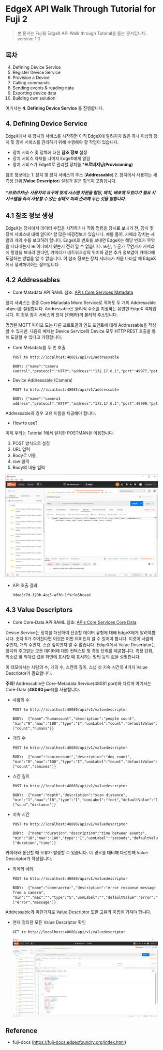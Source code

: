 EdgeX API Walk Through Tutorial for Fuji 2
==

> 본 문서는 Fuji용 EdgeX API Walk through Tutorial을 돕는 문서입니다.   
> version: 1.0

목차
--

4. Defining Device Service
5. Register Device Service
6. Provision a Device
7. Calling commands
8. Sending events & reading data
9. Exporting device data
10. Building own solution

여기서는 __4. Defining Device Service__ 를 진행합니다. 

## 4. Defining Device Service

EdgeX에서 새 장치의 서비스를 시작하면 아직 EdgeX에 알려지지 않은 하나 이상의 장치 및 장치 서비스를 관리하기 위해 수행해야 할 작업이 있습니다. 

- 장치 서비스 및 장치에 대한 __참조 정보__ 설정
- 장치 서비스 자체를 나머지 EdgeX에게 알림
- 장치 서비스가 EdgeX로 관리할 장치를 *__프로비저닝(Provisioning)__

참조 정보에는 1. 장치 및 장치 서비스의 주소 (__Addressable__) 2. 장치에서 사용하는 새 측정 단위(__Value Descriptor__) 설정과 같은 항목이 포함됩니다. 

##### *프로비저닝: 사용자의 요구에 맞게 시스템 자원을 할당, 배치, 배포해 두었다가 필요 시 시스템을 즉시 사용할 수 있는 상태로 미리 준비해 두는 것을 말합니다. 

4.1  참조 정보 생성 
--

EdgeX는 장치에서 데이터 수집을 시작하거나 작동 명령을 장치로 보내기 전, 장치 및 장치 서비스에 대해 알아야 할 많은 배경정보가 있습니다. 예를 들어, 카메라 장치는 사람과 개의 수를 보고하려 합니다. EdgeX로 번호를 보내면 EdgeX는 해당 번호가 무엇을 나타내는지 또 어디에서 왔는지 전혀 알 수 없습니다. 또한, 누군가 무언가가 카메라에 명령을 보내려 한다면, 카메라가 네트워크상의 위치와 같은 추가 정보없이 카메라에 도달하는 방법을 알 수 없습니다. 
이 참조 정보는 장치 서비스가 처음 나타날 때 EdgeX에서 정의해야하는 정보입니다. 

4.2 Addressables
--

* Core Matadata API RAML 참조: [APIs Core Services Matadata](https://github.com/edgexfoundry/edgex-go/blob/master/api/raml/core-metadata.raml)

장치 서비스는 종종 Core Matadata Micro Service로 적어도 두 개의 Addressable object를 설정합니다. Addressable은 물리적 주소를 지정하는 유연한 EdgeX 객체입니다. 이 경우 장치 서비스와 장치 (카메라)의 물리적 주소입니다. 

명명된 MQTT 파이프 도는 다른 프로토콜의 엔드 포인트에 대해 Addressable을 작성할 수 있지만, 다음의 예제는 Device Service와 Device 모두 HTTP REST 호출을 통해 도달할 수 있다고 가정합니다. 

- Core Metadata를 두 번 호출
    
    ```
    POST to http://localhost:48081/api/v1/addressable
    ```

    ```
    BODY: {"name":"camera control","protocol":"HTTP","address":"172.17.0.1","port":49977,"path":"/cameracontrol","publisher":"none","user":"none","password":"none","topic":"none"}
    ```

- Device Addressable (Camera)

    ```
    POST to http://localhost:48081/api/v1/addressable
    ```
    ```
    BODY: {"name":"camera1 address","protocol":"HTTP","address":"172.17.0.1","port":49999,"path":"/camera1","publisher":"none","user":"none","password":"none","topic":"none"}
    ```

Addressable의 경우 고유 이름을 제공해야 합니다. 

- How to use?

이제 우리는 Tutorial 1에서 설치한 POSTMAN을 이용합니다. 

1. POST 방식으로 설정
2. URL 입력
3. Body로 이동
4. raw 클릭
5. Body의 내용 입력

![image](https://github.com/174cm/TIL/blob/master/EdgeX/img/Tutorial/Tutorial2/Addressable.png)

- API 호출 결과

    ```
    9dee5c7d-320b-4ce5-af30-1f9c9a5bcaad
    ```

4.3 Value Descriptors
--

* Core Core-Data API RAML 참조: [APIs Core Services Core Data](https://github.com/edgexfoundry/edgex-go/blob/master/api/raml/core-metadata.raml)

Device Service는 장치를 대신하여 전송할 데이터 유형에 대해 EdgeX에게 알려야합니다. 숫자 5가 주어진다면 이것은 어떤 의미인지 알 수 있어야 합니다. 이것이 사람의 수인지, 개의 수인지, 스캔 깊이인지 알 수 없습니다. EdgeX에서 Value Descriptor는 장치와 주고받는 모든 데이터에 대한 컨텍스트 및 측정 단위를 제공합니다. 측정 단위, 최소값 및 최대값 값을 화면에 표시할 때 표시하는 방법 등의 값을 설명합니다. 

이 데모에서는 사람의 수, 개의 수, 스캔의 깊이, 스냅 샷 지속 시간의 4가지 Value Descriptor가 필요합니다. 

__주의!__ Addressable은 Core-Metadata Service(48081 port)와 다르게 여기서는 Core-Data (__48080 port__)를 사용합니다. 

- 사람의 수
    ```
    POST to http://localhost:48080/api/v1/valuedescriptor
    ```
    ```
    BODY:  {"name":"humancount","description":"people count", "min":"0","max":"100","type":"I","uomLabel":"count","defaultValue":"0","formatting":"%s","labels":["count","humans"]}
    ```
- 개의 수
    ```
    POST to http://localhost:48080/api/v1/valuedescriptor
    ```
    ```
    BODY:  {"name":"caninecount","description":"dog count", "min":"0","max":"100","type":"I","uomLabel":"count","defaultValue":"0","formatting":"%s","labels":["count","canines"]}
    ```
- 스캔 깊이
    ```
    POST to http://localhost:48080/api/v1/valuedescriptor
    ```
    ```
    BODY:  {"name":"depth","description":"scan distance", "min":"1","max":"10","type":"I","uomLabel":"feet","defaultValue":"1","formatting":"%s","labels":["scan","distance"]}
    ```
- 지속 시간
    ```
    POST to http://localhost:48080/api/v1/valuedescriptor
    ```
    ```
    BODY:  {"name":"duration","description":"time between events", "min":"10","max":"180","type":"I","uomLabel":"seconds","defaultValue":"10","formatting":"%s","labels":["duration","time"]}
    ```

카메라와 통신할 때 오류가 발생할 수 있습니다. 이 경우를 대비해 다섯번째 Value Descriptor가 작성됩니다. 

- 카메라 에러
    ```
    POST to http://localhost:48080/api/v1/valuedescriptor
    ```
    ```
    BODY:  {"name":"cameraerror","description":"error response message from a camera", "min":"","max":"","type":"S","uomLabel":"","defaultValue":"error","formatting":"%s","labels":["error","message"]}
    ```

Addressable과 마찬가지로 Value Descriptor 또한 고유의 이름을 가져야 합니다. 

-  현재 정의된 모든 Value Descriptor 확인
    ```
    GET to http://localhost:48080/api/v1/valuedescriptor 
    ```

    ![image](https://github.com/174cm/TIL/blob/master/EdgeX/img/Tutorial/Tutorial2/GetValueDescriptor.png)

Reference
--

- fuji-docs (https://fuji-docs.edgexfoundry.org/index.html)